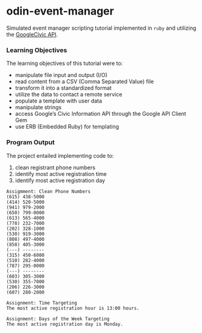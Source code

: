 # odin-event-manager
Simulated event manager scripting tutorial implemented in `ruby` and utilizing the [GoogleCivic API](https://developers.google.com/civic-information?hl=en).

### Learning Objectives
The learning objectives of this tutorial were to: 
* manipulate file input and output (I/O)
* read content from a CSV (Comma Separated Value) file
* transform it into a standardized format
* utilize the data to contact a remote service
* populate a template with user data
* manipulate strings
* access Google’s Civic Information API through the Google API Client Gem
* use ERB (Embedded Ruby) for templating

### Program Output
The project entailed implementing code to:
1. clean registrant phone numbers
2. identify most active registration time 
3. identify most active registration day
```
Assigmment: Clean Phone Numbers
(615) 438-5000
(414) 520-5000
(941) 979-2000
(650) 799-0000
(613) 565-4000
(778) 232-7000
(202) 328-1000
(530) 919-3000
(808) 497-4000
(858) 405-3000
(---) --------
(315) 450-6000
(510) 282-4000
(787) 295-0000
(---) --------
(603) 305-3000
(530) 355-7000
(206) 226-3000
(607) 280-2000

Assignment: Time Targeting
The most active registration hour is 13:00 hours.

Assignment: Days of the Week Targeting
The most active registration day is Monday.
```